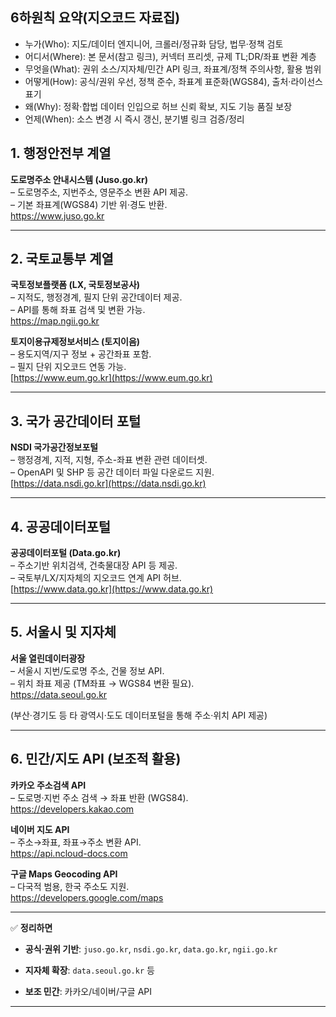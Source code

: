 ## 6하원칙 요약(지오코드 자료집)
- 누가(Who): 지도/데이터 엔지니어, 크롤러/정규화 담당, 법무·정책 검토
- 어디서(Where): 본 문서(참고 링크), 커넥터 프리셋, 규제 TL;DR/좌표 변환 계층
- 무엇을(What): 권위 소스/지자체/민간 API 링크, 좌표계/정책 주의사항, 활용 범위
- 어떻게(How): 공식/권위 우선, 정책 준수, 좌표계 표준화(WGS84), 출처·라이선스 표기
- 왜(Why): 정확·합법 데이터 인입으로 허브 신뢰 확보, 지도 기능 품질 보장
- 언제(When): 소스 변경 시 즉시 갱신, 분기별 링크 검증/정리

## 1. 행정안전부 계열

**도로명주소 안내시스템 (Juso.go.kr)**  
– 도로명주소, 지번주소, 영문주소 변환 API 제공.  
– 기본 좌표계(WGS84) 기반 위·경도 반환.  
https://www.juso.go.kr

---

## 2. 국토교통부 계열

**국토정보플랫폼 (LX, 국토정보공사)**  
– 지적도, 행정경계, 필지 단위 공간데이터 제공.  
– API를 통해 좌표 검색 및 변환 가능.  
https://map.ngii.go.kr

**토지이용규제정보서비스 (토지이음)**  
– 용도지역/지구 정보 + 공간좌표 포함.  
– 필지 단위 지오코드 연동 가능.  
[https://www.eum.go.kr](https://www.eum.go.kr)

---

## 3. 국가 공간데이터 포털

**NSDI 국가공간정보포털**  
– 행정경계, 지적, 지형, 주소-좌표 변환 관련 데이터셋.  
– OpenAPI 및 SHP 등 공간 데이터 파일 다운로드 지원.  
[https://data.nsdi.go.kr](https://data.nsdi.go.kr)

---

## 4. 공공데이터포털

**공공데이터포털 (Data.go.kr)**  
– 주소기반 위치검색, 건축물대장 API 등 제공.  
– 국토부/LX/지자체의 지오코드 연계 API 허브.  
[https://www.data.go.kr](https://www.data.go.kr)

---

## 5. 서울시 및 지자체

**서울 열린데이터광장**  
– 서울시 지번/도로명 주소, 건물 정보 API.  
– 위치 좌표 제공 (TM좌표 → WGS84 변환 필요).  
https://data.seoul.go.kr

(부산·경기도 등 타 광역시·도도 데이터포털을 통해 주소·위치 API 제공)

---

## 6. 민간/지도 API (보조적 활용)

**카카오 주소검색 API**  
– 도로명·지번 주소 검색 → 좌표 반환 (WGS84).  
https://developers.kakao.com

**네이버 지도 API**  
– 주소→좌표, 좌표→주소 변환 API.  
https://api.ncloud-docs.com

**구글 Maps Geocoding API**  
– 다국적 범용, 한국 주소도 지원.  
https://developers.google.com/maps

---

✅ **정리하면**

- **공식·권위 기반**: `juso.go.kr`, `nsdi.go.kr`, `data.go.kr`, `ngii.go.kr`
    
- **지자체 확장**: `data.seoul.go.kr` 등
    
- **보조 민간**: 카카오/네이버/구글 API
    

---
